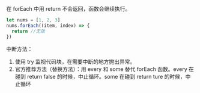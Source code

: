 在 forEach 中用 return 不会返回，函数会继续执行。

```javascript
let nums = [1, 2, 3]
nums.forEach((item, index) => {
  return //无效
})
```

中断方法：

1.  使用 try 监视代码块，在需要中断的地方抛出异常。
1.  官方推荐方法（替换方法）：用 every 和 some 替代 forEach 函数。every 在碰到 return false 的时候，中止循环。some 在碰到 return ture 的时候，中止循环
